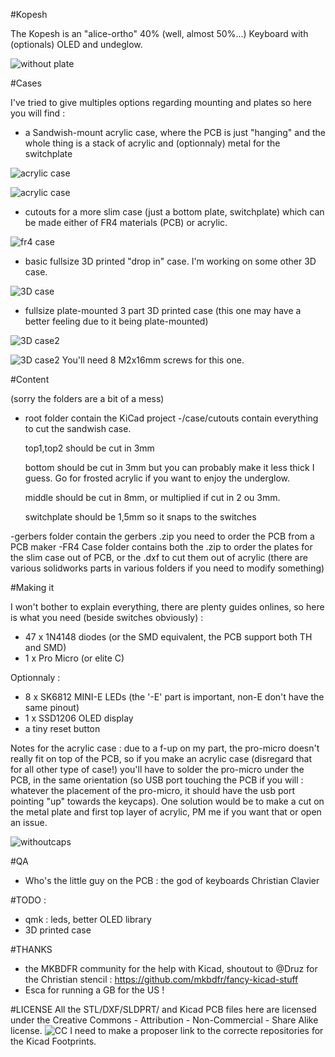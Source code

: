 #Kopesh

The Kopesh is an "alice-ortho" 40% (well, almost 50%...) Keyboard with (optionals) OLED and undeglow.

![without plate](https://github.com/Koumbaya/Kopesh/blob/master/pictures/20200418_130837~(1).jpg?raw=true)

#Cases

I've tried to give multiples options regarding mounting and plates so here you will find :
- a Sandwish-mount acrylic case, where the PCB is just "hanging" and the whole thing is a stack of acrylic and (optionnaly) metal for the switchplate

![acrylic case](https://github.com/Koumbaya/Kopesh/blob/master/pictures/real1.jpg?raw=true)

![acrylic case](https://github.com/Koumbaya/Kopesh/blob/master/pictures/real2.jpg?raw=true)

- cutouts for a more slim case (just a bottom plate, switchplate) which can be made either of FR4 materials (PCB) or acrylic.

![fr4 case](https://github.com/Koumbaya/Kopesh/blob/master/pictures/kopeshFR4.PNG?raw=true)

- basic fullsize 3D printed "drop in" case. I'm working on some other 3D case.

![3D case](https://github.com/Koumbaya/Kopesh/blob/master/pictures/caseoled.PNG?raw=true)

- fullsize plate-mounted 3 part 3D printed case (this one may have a better feeling due to it being plate-mounted)

![3D case2](https://github.com/Koumbaya/Kopesh/blob/master/pictures/real3d.jpg?raw=true)

![3D case2](https://github.com/Koumbaya/Kopesh/blob/master/pictures/3parts.PNG?raw=true)
You'll need 8 M2x16mm screws for this one.

#Content

(sorry the folders are a bit of a mess)
- root folder contain the KiCad project
-/case/cutouts contain everything to cut the sandwish case. 

	top1,top2 should be cut in 3mm

	bottom should be cut in 3mm but you can probably make it less thick I guess. Go for frosted acrylic if you want to enjoy the underglow.

	middle should be cut in 8mm, or multiplied if cut in 2 ou 3mm.

	switchplate should be 1,5mm so it snaps to the switches

-gerbers folder contain the gerbers .zip you need to order the PCB from a PCB maker
-FR4 Case folder contains both the .zip to order the plates for the slim case out of PCB, or the .dxf to cut them out of acrylic
(there are various solidworks parts in various folders if you need to modify something)

#Making it

I won't bother to explain everything, there are plenty guides onlines, so here is what you need (beside switches obviously) :
- 47 x 1N4148 diodes (or the SMD equivalent, the PCB support both TH and SMD)
- 1 x Pro Micro (or elite C)

Optionnaly :  
- 8 x SK6812 MINI-E LEDs (the '-E' part is important, non-E don't have the same pinout)
- 1 x SSD1206 OLED display
- a tiny reset button

Notes for the acrylic case : due to a f-up on my part, the pro-micro doesn't really fit on top of the PCB, so if you make an acrylic case (disregard that for all other type of case!) you'll have to solder the pro-micro under the PCB, in the same orientation (so USB port touching the PCB if you will : whatever the placement of the pro-micro, it should have the usb port pointing "up" towards the keycaps). One solution would be to make a cut on the metal plate and first top layer of acrylic, PM me if you want that or open an issue.

![withoutcaps](https://github.com/Koumbaya/Kopesh/blob/master/pictures/20200418_124801~(1).jpg?raw=true)

#QA

- Who's the little guy on the PCB : the god of keyboards Christian Clavier

#TODO :

- qmk : leds, better OLED library
- 3D printed case

#THANKS
- the MKBDFR community for the help with Kicad, shoutout to @Druz for the Christian stencil : https://github.com/mkbdfr/fancy-kicad-stuff
- Esca for running a GB for the US !

#LICENSE
All the STL/DXF/SLDPRT/ and Kicad PCB files here are licensed under the Creative Commons - Attribution - Non-Commercial - Share Alike license.
![CC](https://github.com/Koumbaya/Kopesh/blob/master/pictures/creativecommons.png?raw=true)
I need to make a proposer link to the correcte repositories for the Kicad Footprints.
